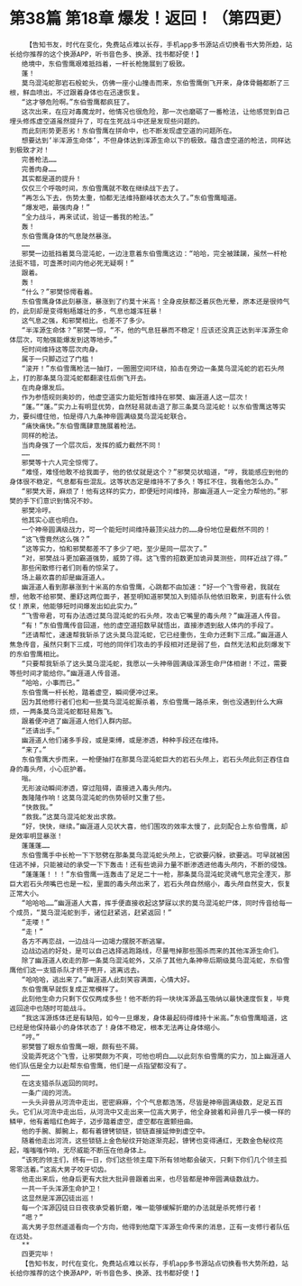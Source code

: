 # 第38篇 第18章 爆发！返回！（第四更）
        【告知书友，时代在变化，免费站点难以长存，手机app多书源站点切换看书大势所趋，站长给你推荐的这个换源APP，听书音色多、换源、找书都好使！】
       绝境中，东伯雪鹰艰难抵挡着，一杆长枪施展到了极致。
       蓬！
       莫乌混沌蛇那岩石般蛇头，仿佛一座小山撞击而来，东伯雪鹰倒飞开来，身体骨骼都断了三根，鲜血喷出，不过跟着身体也在迅速恢复。
       “这才够危险啊。”东伯雪鹰都疯狂了。
       这次出来，在应对毒魔龙时，他情况也很危险，那一次也磨砺了一番枪法，让他感觉到自己埋头修炼虚空道虽然提升了，可在生死战斗中还是发现些问题的。
       而此刻形势更恶劣！东伯雪鹰在拼命中，也不断发现虚空道的问题所在。
       想要达到‘半浑源生命体’，不但身体达到浑源生命以下的极致。蕴含虚空道的枪法，同样达到极致才对！
       完善枪法……
       完善肉身……
       其实都是道的提升！
       仅仅三个呼吸时间，东伯雪鹰就不敢在继续战下去了。
       “再怎么下去，伤势太重，怕都无法维持巅峰状态太久了。”东伯雪鹰暗道。
       “爆发吧，最强肉身！”
       “全力战斗，再来试试，验证一番我的枪法。”
       轰！
       东伯雪鹰身体的气息陡然暴涨。
       ……
       邪樊一边抵挡着莫乌混沌蛇，一边注意着东伯雪鹰这边：“哈哈，完全被蹂躏，虽然一杆枪法挺不错，可盏茶时间内他必死无疑啊！”
       跟着。
       轰！
       “什么？”邪樊惊愕看着。
       东伯雪鹰身体此刻暴涨，暴涨到了约莫十米高！全身皮肤都泛着灰色光晕，原本还是很帅气的，此刻却是变得魁梧雄壮的多，气息也雄浑狂暴！
       这气息之强，和邪樊相比，也差不了多少。
       “半浑源生命体？”邪樊一惊，“不，他的气息狂暴而不稳定！应该还没真正达到半浑源生命体层次，可勉强能爆发到这等地步。”
       短时间维持这等层次肉身。
       属于一只脚迈过了门槛！
       “滚开！”东伯雪鹰枪法一抽打，一圈圈空间环绕，拍击在旁边一条莫乌混沌蛇的岩石头颅上，打的那条莫乌混沌蛇都翻滚往后倒飞开去。
       在肉身爆发后。
       作为参悟规则奥妙的，他虚空道实力能短暂维持在邪樊、幽涯道人这一层次！
       “蓬。”“蓬。”实力上有明显优势，自然轻易就击退了那三条莫乌混沌蛇！以东伯雪鹰这等实力，要纠缠住他，怕是得八九条神帝圆满级莫乌混沌蛇联合。
       “痛快痛快。”东伯雪鹰肆意施展着枪法。
       同样的枪法。
       当肉身强了一个层次后，发挥的威力截然不同！
       ……
       邪樊等十六人完全惊愕了。
       “难怪，难怪他敢不给我面子，他的依仗就是这个？”邪樊见状暗道，“哼，我能感应到他的身体很不稳定，气息都有些混乱。这等状态定是维持不了多久！等扛不住，我看他怎么办。”
       “邪樊大哥，麻烦了！他有这样的实力，即便短时间维持，那幽涯道人一定全力帮他的。”邪樊的手下们意识到情况不妙。
       邪樊冷哼。
       他其实心底也明白。
       一个神帝圆满级战力，可一个能短时间维持最顶尖战力的……身份地位是截然不同的！
       “这飞雪竟然这么强？”
       “这等实力，怕和邪樊都差不了多少了吧，至少是同一层次了。”
       “对，邪樊战斗更加霸道强势，威势了得。这飞雪的招数更加诡异莫测些，同样近战了得。”
       那些闲散修行者们则看的惊呆了。
       场上最欢喜的却是幽涯道人。
       幽涯道人看到那暴涨到十米高的东伯雪鹰，心跳都不由加速：“好一个飞雪帝君，我就在想，他敢不给邪樊、墨舒这两位面子，甚至明知道邪樊加入到猎杀队他依旧敢来，到底有什么依仗！原来，他能够短时间爆发出如此实力。”
       “飞雪帝君，可有办法透过莫乌混沌蛇的石头颅，攻击它嘴里的毒头颅？”幽涯道人传音。
       “有！”东伯雪鹰传音回道，他的虚空道招数早就悟出，直接渗透到敌人体内的手段了。
       “还请帮忙，速速帮我斩杀了这头莫乌混沌蛇，它已经重伤，生命力还剩下三成。”幽涯道人焦急传音，虽然只剩下三成，可他的同伴们攻击的手段相对还是弱了些，自然无法和此刻爆发下的东伯雪鹰相比。
       “只要帮我斩杀了这头莫乌混沌蛇，我愿以一头神帝圆满级浑源生命尸体相谢！不过，需要等些时间才能给你。”幽涯道人传音道。
       “哈哈，小事而已。”
       东伯雪鹰一杆长枪，踏着虚空，瞬间便冲过来。
       因为其他修行者们也和一些莫乌混沌蛇厮杀着，东伯雪鹰一路杀来，倒也没遇到什么大麻烦，一两条莫乌混沌蛇都轻易轰飞。
       跟着便冲进了幽涯道人他们人群内部。
       “还请出手。”
       幽涯道人他们诸多手段，或是束缚，或是渗透，种种手段还在维持。
       “来了。”
       东伯雪鹰大步而来，一枪便抽打在那莫乌混沌蛇巨大的岩石头颅上，岩石头颅此刻正吞住自身的毒头颅，小心庇护着。
       嗡。
       无形波动瞬间渗透，穿过阻碍，直接进入毒头颅内。
       轰隆隆作响！这莫乌混沌蛇的伤势顿时又重了些。
       “快救我。”
       “救我。”这莫乌混沌蛇发出求救。
       “好，快快，继续。”幽涯道人见状大喜，他们围攻的效率太慢了，此刻配合上东伯雪鹰，却是效率明显暴涨！
       蓬蓬蓬……
       东伯雪鹰手中长枪一下下怒劈在那条莫乌混沌蛇头颅上，它欲要闪躲，欲要逃。可早就被困住逃不掉，只能被动的承受一下下轰击！还有些诡异力量不断渗透进他毒头颅内，不断的侵蚀。
       “蓬蓬蓬！！！”东伯雪鹰一连轰击了足足二十一枪，那条莫乌混沌蛇灵魂气息完全湮灭，那巨大岩石头颅嘴巴也是一松，里面的毒头颅出来了，岩石头颅自然缩小，毒头颅自然变大，恢复正常大小。
       “哈哈哈……”幽涯道人大喜，挥手便直接收起这梦寐以求的莫乌混沌蛇尸体，同时传音给每一个成员，“莫乌混沌蛇到手，诸位赶紧逃，赶紧返回！”
       “走喽！”
       “走！”
       各方不再恋战，一边战斗一边竭力摆脱不断逃窜。
       边战边逃的好处，是可以自己选择逃跑路线，尽量甩掉那些围杀而来的其他浑源生命们。
       除了幽涯道人收走的那一条莫乌混沌蛇外，又杀了其他九条神帝后期级莫乌混沌蛇，东伯雪鹰他们这一支猎杀队才终于甩开，逃离远去。
       “哈哈哈，逃出来了。”幽涯道人此刻笑容满面，心情大好。
       东伯雪鹰早就恢复成正常模样了。
       此刻他生命力只剩下仅仅两成多些！他不断的将一块块浑源晶玉吸纳以最快速度恢复，毕竟返回途中也随时可能战斗。
       “我这浑源炼体还是有缺陷，如今一旦爆发，身体最起码得维持十米高。”东伯雪鹰暗道，这已经是他保持最小的身体状态了！身体不稳定，根本无法再让身体缩小。
       “哼。”
       邪樊瞥了眼东伯雪鹰一眼，颇有些不屑。
       没能弄死这个飞雪，让邪樊颇为不爽，可他也明白……以此刻东伯雪鹰的实力，加上幽涯道人他们队伍是全力以赴帮东伯雪鹰，他们是一点指望都没有了。
       ……
       在这支猎杀队返回的同时。
       一条广阔的河流。
       一头头异兽从河流中走出，密密麻麻，个个气息都浩荡，尽皆是神帝圆满级数，足足五百头。它们从河流中走出后，从河流中又走出来一位高大男子，他全身披着和异兽几乎一模一样的鳞甲，他有着暗红色眸子，迈步踏着虚空，虚空都在震颤扭曲。
       他的手腕、脚腕上，都有着镣铐锁链，锁链直接延伸到虚空中。
       随着他走出河流，这些锁链上金色秘纹开始逐渐亮起，镣铐也变得通红，无数金色秘纹亮起，嗤嗤嗤作响，无尽威能不断压在他身体上。
       “该死的领主们，终有一日，你们这些领主麾下所有领地都会破灭，只剩下你们几个领主孤零零活着。”这高大男子咬牙切齿。
       他走出来后，他身后更有大批大批异兽跟着出来，也尽皆都是神帝圆满级数战力。
       一共一千头浑源生命护卫！
       这显然是浑源囚徒出巡！
       每一个浑源囚徒日日夜夜承受着折磨，唯一能够缓解折磨的办法就是杀死修行者！
       “嗯？”
       高大男子忽然遥遥看向一个方向，他得到他麾下浑源生命传来的消息，正有一支修行者队伍在远处。
       **
       四更完毕！
       【告知书友，时代在变化，免费站点难以长存，手机app多书源站点切换看书大势所趋，站长给你推荐的这个换源APP，听书音色多、换源、找书都好使！】